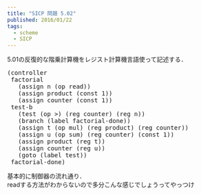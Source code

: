 ```yaml
---
title: "SICP 問題 5.02"
published: 2016/01/22
tags:
  - scheme
  - SICP
---
```


<p>5.01の反復的な階乗計算機をレジスト計算機言語使って記述する．</p>

<pre class="code lang-scheme" data-lang="scheme" data-unlink><span class="synSpecial">(</span>controller
 factorial
   <span class="synSpecial">(</span>assign n <span class="synSpecial">(</span>op <span class="synIdentifier">read</span><span class="synSpecial">))</span>
   <span class="synSpecial">(</span>assign product <span class="synSpecial">(</span>const <span class="synConstant">1</span><span class="synSpecial">))</span>
   <span class="synSpecial">(</span>assign counter <span class="synSpecial">(</span>const <span class="synConstant">1</span><span class="synSpecial">))</span>
 test-b
   <span class="synSpecial">(</span>test <span class="synSpecial">(</span>op <span class="synIdentifier">&gt;</span><span class="synSpecial">)</span> <span class="synSpecial">(</span>reg counter<span class="synSpecial">)</span> <span class="synSpecial">(</span>reg n<span class="synSpecial">))</span>
   <span class="synSpecial">(</span>branch <span class="synSpecial">(</span>label factorial-done<span class="synSpecial">))</span>
   <span class="synSpecial">(</span>assign t <span class="synSpecial">(</span>op mul<span class="synSpecial">)</span> <span class="synSpecial">(</span>reg product<span class="synSpecial">)</span> <span class="synSpecial">(</span>reg counter<span class="synSpecial">))</span>
   <span class="synSpecial">(</span>assign u <span class="synSpecial">(</span>op sum<span class="synSpecial">)</span> <span class="synSpecial">(</span>reg counter<span class="synSpecial">)</span> <span class="synSpecial">(</span>const <span class="synConstant">1</span><span class="synSpecial">))</span>
   <span class="synSpecial">(</span>assign product <span class="synSpecial">(</span>reg t<span class="synSpecial">))</span>
   <span class="synSpecial">(</span>assign counter <span class="synSpecial">(</span>reg u<span class="synSpecial">))</span>
   <span class="synSpecial">(</span>goto <span class="synSpecial">(</span>label test<span class="synSpecial">))</span>
 factorial-done<span class="synSpecial">)</span>
</pre>


<p>基本的に制御器の流れ通り．<br/>
readする方法がわからないので多分こんな感じでしょうってやっつけ</p>

